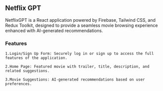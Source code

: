 ## Netflix GPT

NetflixGPT is a React application powered by Firebase, Tailwind CSS, and Redux Toolkit, designed to provide a seamless movie browsing experience enhanced with AI-generated recommendations.

### Features

    1.Login/Sign Up Form: Securely log in or sign up to access the full features of the application.

    2.Home Page: Featured movie with trailer, title, description, and related suggestions.

    3.Movie Suggestions: AI-generated recommendations based on user preferences.
